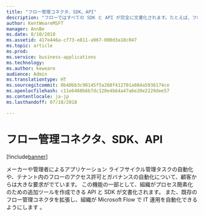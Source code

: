 ```yaml
---
title: "フロー管理コネクタ、SDK、API"
description: "フローではすべての SDK と API が完全に文書化されます。たとえば、フロー承認 iFrame をアプリケーションに埋め込む機能や、フローをプログラムで作成または削除する機能などです。"
author: KentWeareMSFT
manager: AnnBe
ms.date: 8/10/2018
ms.assetid: 417e446a-cf73-e811-a967-000d3a18c047
ms.topic: article
ms.prod: 
ms.service: business-applications
ms.technology: 
ms.author: keweare
audience: Admin
ms.translationtype: HT
ms.sourcegitcommit: 0b40bb3c98145f5a260f412701a884a5936174ce
ms.openlocfilehash: c11e6460b6b7dc120e4b64a47a6e20e2229dee57
ms.contentlocale: ja-jp
ms.lasthandoff: 07/18/2018

---
```

# <a name="flow-management-connector-sdk-and-apis"></a>フロー管理コネクタ、SDK、API


[!include[banner](../../includes/banner.md)]

メーカーや管理者によるアプリケーション ライフサイクル管理タスクの自動化や、テナント内のフローのアクセス許可とガバナンスの自動化について、顧客からは大きな要求がでています。 この機能の一部として、組織がプロセス簡素化のための追加ツールを作成できる API と SDK が文書化されます。  また、既存のフロー管理コネクタを拡張し、組織が Microsoft Flow で IT 運用を自動化できるようにします 。

